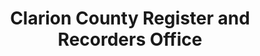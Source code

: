 ---
layout: repo
title: "Clarion County Register and Recorders Office"
id: 13355
permalink: repos/13355/
---